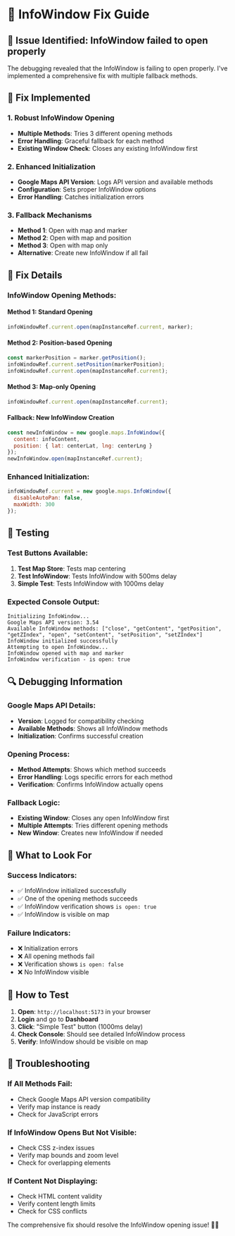 # 🔧 InfoWindow Fix Guide

## 🎯 **Issue Identified**: InfoWindow failed to open properly

The debugging revealed that the InfoWindow is failing to open properly. I've implemented a comprehensive fix with multiple fallback methods.

## 🚀 **Fix Implemented**

### **1. Robust InfoWindow Opening**
- **Multiple Methods**: Tries 3 different opening methods
- **Error Handling**: Graceful fallback for each method
- **Existing Window Check**: Closes any existing InfoWindow first

### **2. Enhanced Initialization**
- **Google Maps API Version**: Logs API version and available methods
- **Configuration**: Sets proper InfoWindow options
- **Error Handling**: Catches initialization errors

### **3. Fallback Mechanisms**
- **Method 1**: Open with map and marker
- **Method 2**: Open with map and position
- **Method 3**: Open with map only
- **Alternative**: Create new InfoWindow if all fail

## 🔧 **Fix Details**

### **InfoWindow Opening Methods**:

#### **Method 1**: Standard Opening
```javascript
infoWindowRef.current.open(mapInstanceRef.current, marker);
```

#### **Method 2**: Position-based Opening
```javascript
const markerPosition = marker.getPosition();
infoWindowRef.current.setPosition(markerPosition);
infoWindowRef.current.open(mapInstanceRef.current);
```

#### **Method 3**: Map-only Opening
```javascript
infoWindowRef.current.open(mapInstanceRef.current);
```

#### **Fallback**: New InfoWindow Creation
```javascript
const newInfoWindow = new google.maps.InfoWindow({
  content: infoContent,
  position: { lat: centerLat, lng: centerLng }
});
newInfoWindow.open(mapInstanceRef.current);
```

### **Enhanced Initialization**:
```javascript
infoWindowRef.current = new google.maps.InfoWindow({
  disableAutoPan: false,
  maxWidth: 300
});
```

## 🧪 **Testing**

### **Test Buttons Available**:
1. **Test Map Store**: Tests map centering
2. **Test InfoWindow**: Tests InfoWindow with 500ms delay
3. **Simple Test**: Tests InfoWindow with 1000ms delay

### **Expected Console Output**:
```
Initializing InfoWindow...
Google Maps API version: 3.54
Available InfoWindow methods: ["close", "getContent", "getPosition", "getZIndex", "open", "setContent", "setPosition", "setZIndex"]
InfoWindow initialized successfully
Attempting to open InfoWindow...
InfoWindow opened with map and marker
InfoWindow verification - is open: true
```

## 🔍 **Debugging Information**

### **Google Maps API Details**:
- **Version**: Logged for compatibility checking
- **Available Methods**: Shows all InfoWindow methods
- **Initialization**: Confirms successful creation

### **Opening Process**:
- **Method Attempts**: Shows which method succeeds
- **Error Handling**: Logs specific errors for each method
- **Verification**: Confirms InfoWindow actually opens

### **Fallback Logic**:
- **Existing Window**: Closes any open InfoWindow first
- **Multiple Attempts**: Tries different opening methods
- **New Window**: Creates new InfoWindow if needed

## 🎯 **What to Look For**

### **Success Indicators**:
- ✅ InfoWindow initialized successfully
- ✅ One of the opening methods succeeds
- ✅ InfoWindow verification shows `is open: true`
- ✅ InfoWindow is visible on map

### **Failure Indicators**:
- ❌ Initialization errors
- ❌ All opening methods fail
- ❌ Verification shows `is open: false`
- ❌ No InfoWindow visible

## 🚀 **How to Test**

1. **Open**: `http://localhost:5173` in your browser
2. **Login** and go to **Dashboard**
3. **Click**: "Simple Test" button (1000ms delay)
4. **Check Console**: Should see detailed InfoWindow process
5. **Verify**: InfoWindow should be visible on map

## 🔧 **Troubleshooting**

### **If All Methods Fail**:
- Check Google Maps API version compatibility
- Verify map instance is ready
- Check for JavaScript errors

### **If InfoWindow Opens But Not Visible**:
- Check CSS z-index issues
- Verify map bounds and zoom level
- Check for overlapping elements

### **If Content Not Displaying**:
- Check HTML content validity
- Verify content length limits
- Check for CSS conflicts

The comprehensive fix should resolve the InfoWindow opening issue! 🔧✨
